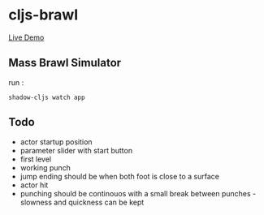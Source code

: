 # cljs-brawl

[Live Demo](https://milgra.github.io/cljs-brawl/index.html)

## Mass Brawl Simulator

run :

```shadow-cljs watch app```

## Todo

* actor startup position
* parameter slider with start button
* first level
* working punch
* jump ending should be when both foot is close to a surface
* actor hit
* punching should be continouos with a small break between punches - slowness and quickness can be kept